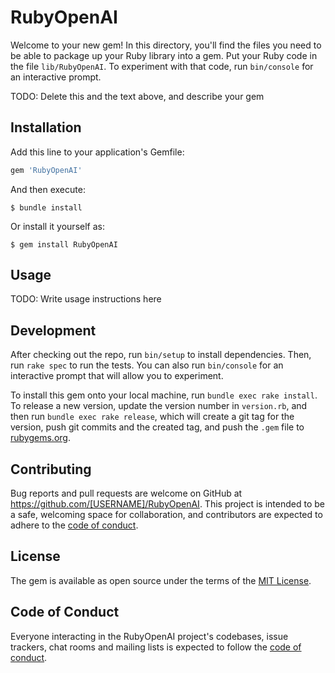 # RubyOpenAI

Welcome to your new gem! In this directory, you'll find the files you need to be able to package up your Ruby library into a gem. Put your Ruby code in the file `lib/RubyOpenAI`. To experiment with that code, run `bin/console` for an interactive prompt.

TODO: Delete this and the text above, and describe your gem

## Installation

Add this line to your application's Gemfile:

```ruby
gem 'RubyOpenAI'
```

And then execute:

    $ bundle install

Or install it yourself as:

    $ gem install RubyOpenAI

## Usage

TODO: Write usage instructions here

## Development

After checking out the repo, run `bin/setup` to install dependencies. Then, run `rake spec` to run the tests. You can also run `bin/console` for an interactive prompt that will allow you to experiment.

To install this gem onto your local machine, run `bundle exec rake install`. To release a new version, update the version number in `version.rb`, and then run `bundle exec rake release`, which will create a git tag for the version, push git commits and the created tag, and push the `.gem` file to [rubygems.org](https://rubygems.org).

## Contributing

Bug reports and pull requests are welcome on GitHub at https://github.com/[USERNAME]/RubyOpenAI. This project is intended to be a safe, welcoming space for collaboration, and contributors are expected to adhere to the [code of conduct](https://github.com/[USERNAME]/RubyOpenAI/blob/master/CODE_OF_CONDUCT.md).

## License

The gem is available as open source under the terms of the [MIT License](https://opensource.org/licenses/MIT).

## Code of Conduct

Everyone interacting in the RubyOpenAI project's codebases, issue trackers, chat rooms and mailing lists is expected to follow the [code of conduct](https://github.com/[USERNAME]/RubyOpenAI/blob/master/CODE_OF_CONDUCT.md).
